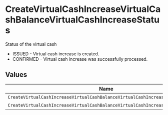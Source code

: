 # CreateVirtualCashIncreaseVirtualCashBalanceVirtualCashIncreaseStatus

Status of the virtual cash
* ISSUED - Virtual cash increase is created.
* CONFIRMED - Virtual cash increase was successfully processed.


## Values

| Name                                                                            | Value                                                                           |
| ------------------------------------------------------------------------------- | ------------------------------------------------------------------------------- |
| `CreateVirtualCashIncreaseVirtualCashBalanceVirtualCashIncreaseStatusIssued`    | ISSUED                                                                          |
| `CreateVirtualCashIncreaseVirtualCashBalanceVirtualCashIncreaseStatusConfirmed` | CONFIRMED                                                                       |